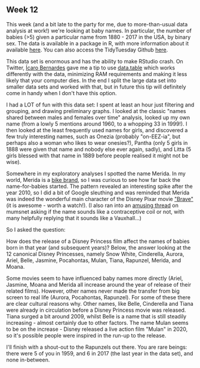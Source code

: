## Week 12

This week (and a bit late to the party for me, due to more-than-usual data analysis at work!) we're looking at baby names. In particular, the number of babies (>5) given a particular name from 1880 - 2017 in the USA, by binary sex. The data is available in a package in R, with more information about it available [here](https://cran.r-project.org/web/packages/babynames/index.html). You can also access the TidyTuesday Github [here](https://github.com/rfordatascience/tidytuesday/blob/master/data/2022/2022-03-22/readme.md). 

This data set is enormous and has the ability to make RStudio crash. On Twitter, [Ícaro Bernardes](https://twitter.com/IcaroBSC/status/1506316289270292494) gave me a tip to use [data.table](https://atrebas.github.io/post/2019-03-03-datatable-dplyr/) which works differently with the data, minimizing RAM requirements and making it less likely that your computer dies. In the end I split the large data set into smaller data sets and worked with that, but in future this tip will definitely come in handy when I don't have this option.

I had a LOT of fun with this data set: I spent at least an hour just filtering and grouping, and drawing preliminary graphs. I looked at the classic "names shared between males and females over time" analysis, looked up my own name (from a lowly 5 mentions around 1960, to a whopping 33 in 1999!). I then looked at the least frequently used names for girls, and discovered a few truly interesting names, such as Onezia (probably "on-EEZ-ia", but perhaps also a woman who likes to wear onesies?), Pantha (only 5 girls in 1888 were given that name and nobody else ever again, sadly),  and Litta (5 girls blessed with that name in 1889 before people realised it might not be wise).

Somewhere in my exploratory analyses I spotted the name Merida. In my world, Merida is a [bike brand](https://www.merida-bikes.com/en-gb), so I was curious to see how far back the name-for-babies started. The pattern revealed an interesting spike after the year 2010, so I did a bit of Google sleuthing and was reminded that Merida was indeed the wonderful main character of the Disney Pixar movie ["Brave"](https://www.imdb.com/title/tt1217209/) (it is awesome - worth a watch!). (I also ran into an [amusing thread](https://www.mumsnet.com/Talk/baby_names/1245728-Merida) on mumsnet asking if the name sounds like a contraceptive coil or not, with many helpfully replying that it sounds like a Vauxhall...)

So I asked the question:

How does the release of a Disney Princess film affect the names of babies born in that year (and subsequent years)? Below, the answer looking at the 12 canonical Disney Princesses, namely Snow White, Cinderella, Aurora, Ariel, Belle, Jasmine, Pocahontas, Mulan, Tiana, Rapunzel, Merida, and Moana.

Some movies seem to have influenced baby names more directly (Ariel, Jasmine, Moana and Merida all increase around the year of release of their related films). However, other names never made the transfer from big screen to real life (Aurora, Pocahontas, Rapunzel). For some of these there are clear cultural reasons why. Other names, like Belle, Cinderella and Tiana were already in circulation before a Disney Princess movie was released. Tiana surged a bit around 2009, whilst Belle is a name that is still steadily increasing - almost certainly due to other factors. The name Mulan seems to be on the increase - Disney released a live action film "Mulan" in 2020, so it's possible people were inspired in the run-up to the release.

I'll finish with a shout-out to the Rapunzels out there. You are rare beings: there were 5 of you in 1959, and 6 in 2017 (the last year in the data set), and none in-between.
